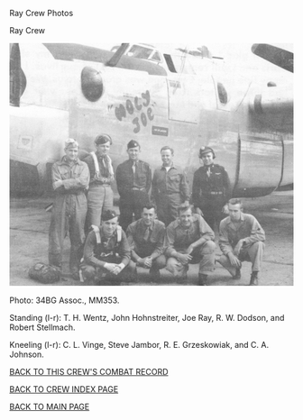 
Ray Crew Photos






 




Ray Crew  
  

![](Ray.jpg)  

Photo: 34BG Assoc., MM353.  

Standing (l-r): T. H. Wentz, John Hohnstreiter, Joe Ray, R. W. Dodson, and Robert Stellmach.  

Kneeling (l-r): C. L. Vinge, Steve Jambor, R. E. Grzeskowiak, and C. A. Johnson.  
  

[BACK TO THIS CREW'S COMBAT RECORD](crews/Ray.md)  

[BACK TO CREW INDEX PAGE](000crews.md)  

[BACK TO MAIN PAGE](index.html)


